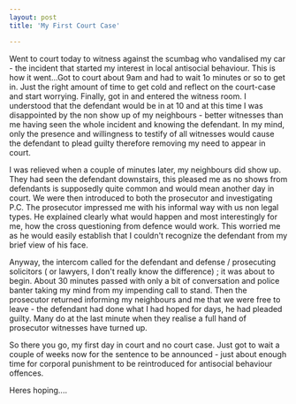 ```yaml
---
layout: post
title: 'My First Court Case'

---
```


Went to court today to witness against the scumbag who vandalised my car - the incident that started my interest in local antisocial behaviour. This is how it went...Got to court about 9am and had to wait 1o minutes or so to get in. Just the right amount of time to get cold and reflect on the court-case and start worrying. Finally, got in and entered the witness room. I understood that the defendant would be in at 10 and at this time I was disappointed by the non show up of my neighbours - better witnesses than me having seen the whole incident and knowing the defendant. In my mind, only the presence and willingness to testify of all witnesses would cause the defendant to plead guilty therefore removing my need to appear in court.

I was relieved when a couple of minutes later, my neighbours did show up. They had seen the defendant downstairs, this pleased me as no shows from defendants is supposedly quite common and would mean another day in court. We were then introduced to both the prosecutor and investigating P.C. The prosecutor impressed me with his informal way with us non legal types. He explained clearly what would happen and most interestingly for me, how the cross questioning from defence would work. This worried me as he would easily establish that I couldn't recognize the defendant from my brief view of his face.

Anyway, the intercom called for the defendant and defense  / prosecuting solicitors  ( or lawyers, I don't really know the difference) ; it was about to begin. About 30 minutes passed with only a bit of conversation and police banter taking my mind from my impending call to stand. Then the prosecutor returned informing my neighbours and me that we were free to leave - the defendant had done what I had hoped for days, he had pleaded guilty. Many do at the last minute when they realise a full hand of prosecutor witnesses have turned up.

So there you go, my first day in court and no court case. Just got to wait a couple of weeks now for the sentence to be announced - just about enough time for corporal punishment to be reintroduced for antisocial behaviour offences.

Heres hoping....
